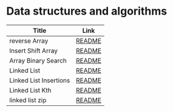 # Data structures and algorithms

| Title                          | Link 
| -----------                    | -----------                                  |
|  reverse Array                 | [README](./array-reverse/README.md)          |
|  Insert Shift Array            | [README](./array-insert-shift/README.md)     |
|  Array Binary Search           | [README](./array-binary-search/README.md)    |
|  Linked List                   | [README](./linked_list/README.md)            |
|  Linked List Insertions        | [README](./linked_list_insertions/README.md) |
|  Linked List Kth               | [README](./linked_list_kth/README.md)        |
|  linked list zip               | [README](./linked-list-zip/README.md)        |